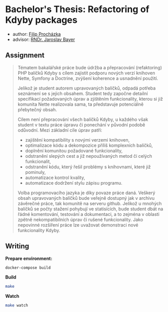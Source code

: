 # Bachelor's Thesis: Refactoring of Kdyby packages

* author: [Filip Procházka](https://is.muni.cz/auth/osoba/433457)
* advisor: [RNDr. Jaroslav Bayer](https://is.muni.cz/auth/osoba/72873)

## Assignment

> Tématem bakalářské práce bude údržba a přepracování (refaktoring) PHP balíčků Kdyby s cílem zajistit podporu nových verzí knihoven Nette, Symfony a Doctrine, zvýšení koherence a usnadnění použití.
>
> Jelikož je student autorem upravovaných balíčků, odpadá potřeba seznámení se s jejich obsahem. Student tedy započne detailní specifikací požadovaných úprav a zjištěním funkcionality, kterou si již komunita Nette realizovala sama, ta představuje potenciálně přebytečný obsah.
>
> Cílem není přepracování všech balíčků Kdyby, u každého však student v textu práce úpravu či ponechání v původní podobě odůvodní. Mezi základní cíle úprav patří:
>
> * zajištění kompatibility s novými verzemi knihoven,
> * optimalizace kódu a dekompozice příliš komplexních balíčků,
> * doplnění komunitou požadované funkcionality,
> * odstranění slepých cest a již nepoužívaných metod či celých funkcionalit,
> * odstranění kódu, který řešil problémy s knihovnami, které již pominuly,
> * automatizace kontrol kvality,
> * automatizace dodržení stylu zápisu programu.
>
> Volba programovacího jazyka je díky povaze práce daná. Veškerý obsah upravovaných balíčků bude veřejně dostupný jak v archivu závěrečné práce, tak komunitě na serveru github. Jelikož u mnohých balíčků se počty stažení pohybují ve statisících, bude student dbát na řádné komentování, testování a dokumentaci, a to zejména v oblasti zpětně nekompatibilních úprav či rušené funkcionality. Jako nepovinné rozšíření práce lze uvažovat demonstraci nové funkcionality Kdyby.

## Writing

**Prepare environment:**

```bash
docker-compose build
```

**Build**

```bash
make
```
**Watch**

```bash
make watch
```
